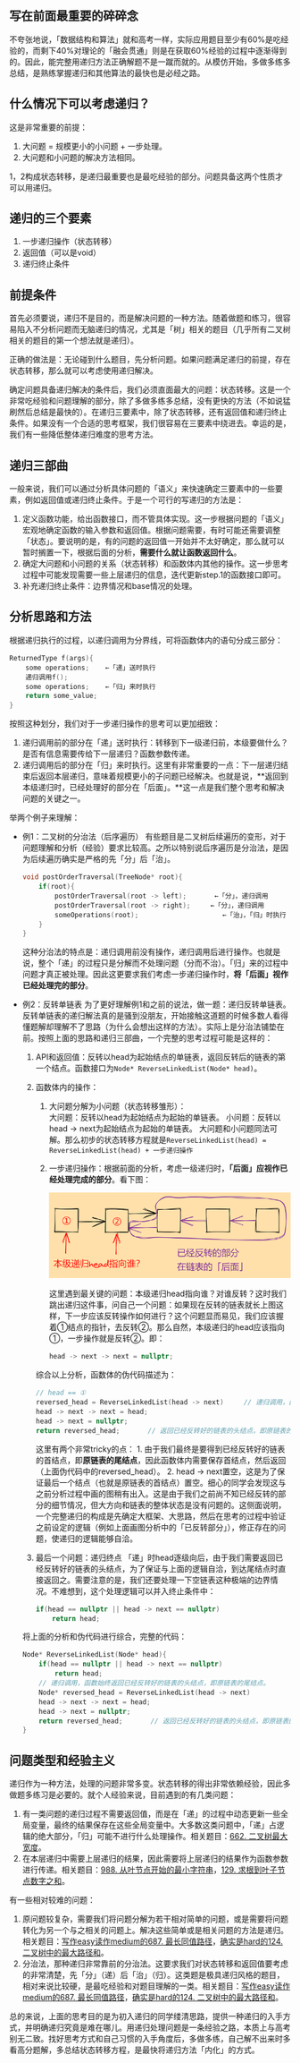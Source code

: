 ## 写在前面最重要的碎碎念

不夸张地说，「数据结构和算法」就和高考一样，实际应用题目至少有60%是吃经验的，而剩下40%对理论的「融会贯通」则是在获取60%经验的过程中逐渐得到的。因此，能完整用递归方法正确解题不是一蹴而就的。从模仿开始，多做多练多总结，是熟练掌握递归和其他算法的最快也是必经之路。

## 什么情况下可以考虑递归？

这是非常重要的前提：

1. 大问题 = 规模更小的小问题 + 一步处理。
2. 大问题和小问题的解决方法相同。

1，2构成状态转移，是递归最重要也是最吃经验的部分。问题具备这两个性质才可以用递归。

## 递归的三个要素

1. 一步递归操作（状态转移）
2. 返回值（可以是void）
3. 递归终止条件

## 前提条件

首先必须要说，递归不是目的，而是解决问题的一种方法。随着做题和练习，很容易陷入不分析问题而无脑递归的情况，尤其是「树」相关的题目（几乎所有二叉树相关的题目的第一个想法就是递归）。

正确的做法是：无论碰到什么题目，先分析问题。如果问题满足递归的前提，存在状态转移，那么就可以考虑使用递归解决。

确定问题具备递归解决的条件后，我们必须直面最大的问题：状态转移。这是一个非常吃经验和问题理解的部分，除了多做多练多总结，没有更快的方法（不如说猛刷然后总结是最快的）。在递归三要素中，除了状态转移，还有返回值和递归终止条件。如果没有一个合适的思考框架，我们很容易在三要素中绕进去。幸运的是，我们有一些降低整体递归难度的思考方法。

## 递归三部曲

一般来说，我们可以通过分析具体问题的「语义」来快速确定三要素中的一些要素，例如返回值或递归终止条件。于是一个可行的写递归的方法是：

1. 定义函数功能，给出函数接口，而不管具体实现。这一步根据问题的「语义」宏观地确定函数的输入参数和返回值。根据问题需要，有时可能还需要调整「状态」。要说明的是，有的问题的返回值一开始并不太好确定，那么就可以暂时搁置一下，根据后面的分析，**需要什么就让函数返回什么**。
2. 确定大问题和小问题的关系（状态转移）和函数体内其他的操作。这一步思考过程中可能发现需要一些上层递归的信息，迭代更新step.1的函数接口即可。
3. 补充递归终止条件：边界情况和base情况的处理。

## 分析思路和方法

根据递归执行的过程，以递归调用为分界线，可将函数体内的语句分成三部分：

``` c++
ReturnedType f(args){
	some operations;    ←「递」送时执行
	递归调用f();
	some operations;    ←「归」来时执行
	return some_value;
}
```

按照这种划分，我们对于一步递归操作的思考可以更加细致：

1. 递归调用前的部分在「递」送时执行：转移到下一级递归前，本级要做什么？是否有信息需要传给下一层递归？函数参数传递。
2. 递归调用后的部分在「归」来时执行。这里有非常重要的一点：下一层递归结束后返回本层递归，意味着规模更小的子问题已经解决。也就是说，**返回到本级递归时，已经处理好的部分在「后面」。**这一点是我们整个思考和解决问题的关键之一。

举两个例子来理解：

+ 例1：二叉树的分治法（后序遍历）
	有些题目是二叉树后续遍历的变形，对于问题理解和分析（经验）要求比较高。之所以特别说后序遍历是分治法，是因为后续遍历确实是严格的先「分」后「治」。

	``` c++
	void postOrderTraversal(TreeNode* root){
		if(root){
			postOrderTraversal(root -> left);		←「分」，递归调用
			postOrderTraversal(root -> right);	   ←「分」，递归调用
			someOperations(root);					  ←「治」，「归」时执行
		}
	}
	```

	这种分治法的特点是：递归调用前没有操作，递归调用后进行操作。也就是说，整个「递」的过程只是分解而不处理问题（分而不治）。「归」来的过程中问题才真正被处理。因此这更要求我们考虑一步递归操作时，**将「后面」视作已经处理完的部分**。

+ 例2：反转单链表
	为了更好理解例1和之前的说法，做一题：递归反转单链表。
	反转单链表的递归解法真的是骚到没朋友，开始接触这道题的时候多数人看得懂题解却理解不了思路（为什么会想出这样的方法）。实际上是分治法铺垫在前。按照上面的思路和递归三部曲，一个完整的思考过程可能是这样的：

    1. API和返回值：反转以head为起始结点的单链表，返回反转后的链表的第一个结点。函数接口为`Node* ReverseLinkedList(Node* head)`。
    2. 函数体内的操作：
		1. 大问题分解为小问题（状态转移雏形）：  
			大问题：反转以head为起始结点为起始的单链表。
			小问题：反转以head -> next为起始结点为起始的单链表。
			大问题和小问题同法可解。那么初步的状态转移方程就是`ReverseLinkedList(head) = ReverseLinkedList(head) + 一步递归操作`
		2. 一步递归操作：根据前面的分析，考虑一级递归时，**「后面」应视作已经处理完成的部分**。看下图：

			![递归反转单链表](./递归的一点思考/递归反转单链表.png)

			这里遇到最关键的问题：本级递归head指向谁？对谁反转？这时我们跳出递归这件事，问自己一个问题：如果现在反转的链表就长上图这样，下一步应该反转操作如何进行？这个问题显而易见，我们应该握着①结点的指针，去反转②。那么自然，本级递归的head应该指向①，一步操作就是反转②。即：

			``` c++
			head -> next -> next = nullptr;
			```

		综合以上分析，函数体的伪代码描述为：

		``` c++
		// head == ①
		reversed_head = ReverseLinkedList(head -> next)		// 递归调用，函数始终返回已经反转好的链表的头结点，即原链表的尾结点。
		head -> next -> next = head;
		head -> next = nullptr;
		return reversed_head;		// 返回已经反转好的链表的头结点，即原链表的尾结点。
		```
		
		这里有两个非常tricky的点：
      		1. 由于我们最终是要得到已经反转好的链表的首结点，即**原链表的尾结点**，因此函数体内需要保存首结点，然后返回（上面伪代码中的reversed_head）。
      		2. head -> next置空，这是为了保证最后一个结点（也就是原链表的首结点）置空。细心的同学会发现这与之前分析过程中画的图稍有出入。这是由于我们之前尚不知已经反转的部分的细节情况，但大方向和链表的整体状态是没有问题的。这侧面说明，一个完整递归的构成是先确定大框架、大思路，然后在思考的过程中验证之前设定的逻辑（例如上面画图分析中的「已反转部分」），修正存在的问题，使递归的逻辑能够自洽。

    3. 最后一个问题：递归终点
		「递」时head逐级向后，由于我们需要返回已经反转好的链表的头结点，为了保证与上面的逻辑自洽，到达尾结点时直接返回之。需要注意的是，我们还要处理一下空链表这种极端的边界情况。不难想到，这个处理逻辑可以并入终止条件中：

		``` c++
		if(head == nullptr || head -> next == nullptr)
			return head;
		```

	将上面的分析和伪代码进行综合，完整的代码：

	``` c++
	Node* ReverseLinkedList(Node* head){
		if(head == nullptr || head -> next == nullptr)
			return head;
		// 递归调用，函数始终返回已经反转好的链表的头结点，即原链表的尾结点。
		Node* reversed_head = ReverseLinkedList(head -> next)
		head -> next -> next = head;
		head -> next = nullptr;
		return reversed_head;		// 返回已经反转好的链表的头结点，即原链表的尾结点。
	}
	```

## 问题类型和经验主义

递归作为一种方法，处理的问题非常多变。状态转移的得出非常依赖经验，因此多做题多练习是必要的。就个人经验来说，目前遇到的有几类问题：

1. 有一类问题的递归过程不需要返回值，而是在「递」的过程中动态更新一些全局变量，最终的结果保存在这些全局变量中。大多数这类问题中，「递」占逻辑的绝大部分，「归」可能不进行什么处理操作。相关题目：[662. 二叉树最大宽度][662]。
2. 在本层递归中需要上层递归的结果，因此需要将上层递归的结果作为函数参数进行传递。相关题目：[988. 从叶节点开始的最小字符串][988]，[129. 求根到叶子节点数字之和][129]。

有一些相对较难的问题：

1. 原问题较复杂，需要我们将问题分解为若干相对简单的问题，或是需要将问题转化为另一个与之相关的问题上。解决这些简单或是相关问题的方法是递归。相关题目：[写作easy读作medium的687. 最长同值路径][687]，[确实是hard的124. 二叉树中的最大路径和][124]。
2. 分治法，那种递归非常靠前的分治法。这要求我们对状态转移和返回值要考虑的非常清楚，先「分」（递）后「治」（归）。这类题是极具递归风格的题目，相对来说比较硬，是最吃经验和对题目理解的一类。相关题目：[写作easy读作medium的687. 最长同值路径][687]，[确实是hard的124. 二叉树中的最大路径和][124]。

总的来说，上面的思考目的是为初入递归的同学缕清思路，提供一种递归的入手方式，并明确递归究竟是难在哪儿。用递归处理问题是一条经验之路，本质上与高考别无二致。找好思考方式和自己习惯的入手角度后，多做多练，自己解不出来时多看高分题解，多总结状态转移方程，是最快将递归方法「内化」的方式。

[662]: ../leetcode/递归（树）/important-and-classical/M-662.二叉树最大宽度.md
[988]: ../leetcode/递归（树）/important-and-classical/M-988.从叶结点开始的最小字符串.md
[129]: ../leetcode/递归（树）/important-and-classical/M-129.求根到叶子节点数字之和.md
[687]: ../leetcode/递归（树）/Divide-and-Conquer/E(M)-687.最长同值路径.md
[124]: ../leetcode/递归（树）/Divide-and-Conquer/H-124.最大路径和.md
